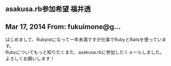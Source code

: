 ## asakusa.rb参加希望 福井透

## Mar 17, 2014 From: fukuimone@g...

はじめまして、Rubyistになって一年未満ですが仕事でRubyとRailsを使っています。  
Rubyについてもっと知りたくまた、asakusa.rbに参加したくメールしました。  
よろしくお願いします！

